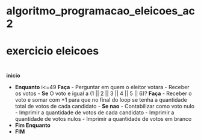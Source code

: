 # algoritmo_programacao_eleicoes_ac2
# exercicio eleicoes
#
**inicio**
   - **Enquanto** i<=49 **Faça**
    - Perguntar em quem o eleitor votara
    - Receber os votos
    - **Se** O voto e igual a (1 || 2 || 3 || 4 || 5 || 6)? **Faça**
    - Receber o voto e somar com +1 para que no final do loop se tenha a quantidade total de votos de cada candidato
    - **Se nao**
    - Contabilizar como voto nulo
    - Imprimir a quantidade de votos de cada candidato
    - Imprimir a quantidade de votos nulos
    - Imprimir a quantidade de votos em branco
   - **Fim Enquanto**
- **FIM**
